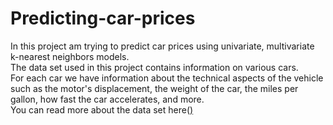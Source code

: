 # Predicting-car-prices
In this project am trying to predict car prices using univariate, multivariate k-nearest neighbors models.        
The data set used in this project contains information on various cars.    
For each car we have information about the technical aspects of the vehicle such as the motor's displacement, the weight of the car, the miles per gallon, how fast the car accelerates, and more.     
You can read more about the data set here(<a href='https://archive.ics.uci.edu/ml/datasets/automobile'>)
